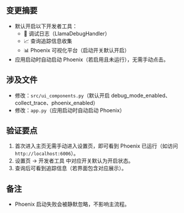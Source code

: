 ## 变更摘要

- 默认开启以下开发者工具：
  - 🐛 调试日志（LlamaDebugHandler）
  - 📈 查询追踪信息收集
  - 📊 Phoenix 可视化平台（启动开关默认开启）
- 应用启动时自动启动 Phoenix（若启用且未运行），无需手动点击。

## 涉及文件

- 修改：`src/ui_components.py`（默认开启 debug_mode_enabled、collect_trace、phoenix_enabled）
- 修改：`app.py`（应用启动时自动启动 Phoenix）

## 验证要点

1. 首次进入主页无需手动进入设置页，即可看到 Phoenix 已运行（如访问 `http://localhost:6006`）。
2. 设置页 → 开发者工具 中对应开关默认为开启状态。
3. 查询后可看到追踪信息（若界面包含对应展示）。

## 备注

- Phoenix 启动失败会被静默忽略，不影响主流程。

